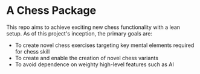 # A Chess Package

This repo aims to achieve exciting new chess functionality with a lean setup. As of this project's inception, the primary goals are:
* To create novel chess exercises targeting key mental elements required for chess skill
* To create and enable the creation of novel chess variants
* To avoid dependence on weighty high-level features such as AI
